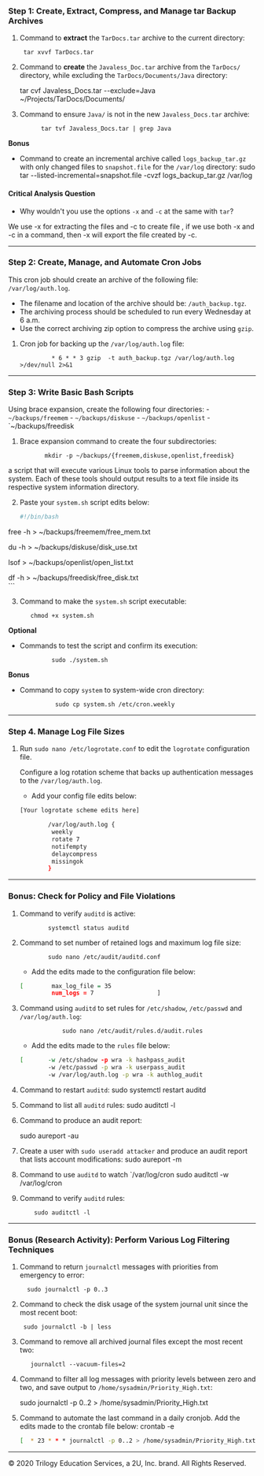 

### Step 1: Create, Extract, Compress, and Manage tar Backup Archives

1. Command to **extract** the `TarDocs.tar` archive to the current directory:

        tar xvvf TarDocs.tar

2. Command to **create** the `Javaless_Doc.tar` archive from the `TarDocs/` directory, while excluding the `TarDocs/Documents/Java` directory:

      tar cvf Javaless_Docs.tar --exclude=Java ~/Projects/TarDocs/Documents/

3. Command to ensure `Java/` is not in the new `Javaless_Docs.tar` archive:

             tar tvf Javaless_Docs.tar | grep Java


**Bonus** 
- Command to create an incremental archive called `logs_backup_tar.gz` with only changed files to `snapshot.file` for the `/var/log` directory:
  sudo tar --listed-incremental=snapshot.file -cvzf logs_backup_tar.gz /var/log

#### Critical Analysis Question

- Why wouldn't you use the options `-x` and `-c` at the same with `tar`?

We use -x for extracting the files and -c to create file , if we use both -x and -c in a command, then -x will export the file created by -c.

---

### Step 2: Create, Manage, and Automate Cron Jobs
This cron job should create an archive of the following file: `/var/log/auth.log`.
   - The filename and location of the archive should be: `/auth_backup.tgz`.
   - The archiving process should be scheduled to run every Wednesday at 6 a.m.
   - Use the correct archiving zip option to compress the archive using `gzip`.


1. Cron job for backing up the `/var/log/auth.log` file:

                * 6 * * 3 gzip  -t auth_backup.tgz /var/log/auth.log >/dev/null 2>&1

---

### Step 3: Write Basic Bash Scripts
Using brace expansion, create the following four directories:
      - `~/backups/freemem`
      - `~/backups/diskuse`
      - `~/backups/openlist`
      - `~/backups/freedisk

1. Brace expansion command to create the four subdirectories:

              mkdir -p ~/backups/{freemem,diskuse,openlist,freedisk}

a script that will execute various Linux tools to parse information about the system. Each of these tools should output results to a text file inside its respective system information directory.

2. Paste your `system.sh` script edits below:

    ```bash
    #!/bin/bash
    

free -h > ~/backups/freemem/free_mem.txt

du -h > ~/backups/diskuse/disk_use.txt

lsof > ~/backups/openlist/open_list.txt

df -h > ~/backups/freedisk/free_disk.txt                            
    ```

3. Command to make the `system.sh` script executable:

          chmod +x system.sh

**Optional**
- Commands to test the script and confirm its execution:

               sudo ./system.sh

**Bonus**
- Command to copy `system` to system-wide cron directory:

                sudo cp system.sh /etc/cron.weekly

---

### Step 4. Manage Log File Sizes
 
1. Run `sudo nano /etc/logrotate.conf` to edit the `logrotate` configuration file. 

    Configure a log rotation scheme that backs up authentication messages to the `/var/log/auth.log`.

    - Add your config file edits below:

    ```bash
    [Your logrotate scheme edits here]

            /var/log/auth.log {
             weekly
             rotate 7
             notifempty
             delaycompress
             missingok
            } 
    ```
---

### Bonus: Check for Policy and File Violations

1. Command to verify `auditd` is active:

               systemctl status auditd

2. Command to set number of retained logs and maximum log file size:

               sudo nano /etc/audit/auditd.conf

    - Add the edits made to the configuration file below:

    ```bash
    [        max_log_file = 35
             num_logs = 7                  ]

    ```

3. Command using `auditd` to set rules for `/etc/shadow`, `/etc/passwd` and `/var/log/auth.log`:

                   sudo nano /etc/audit/rules.d/audit.rules


    - Add the edits made to the `rules` file below:

    ```bash
    [       -w /etc/shadow -p wra -k hashpass_audit
            -w /etc/passwd -p wra -k userpass_audit
            -w /var/log/auth.log -p wra -k authlog_audit
    ```

4. Command to restart `auditd`:
        sudo systemctl restart auditd

5. Command to list all `auditd` rules:
        sudo auditctl -l


6. Command to produce an audit report:

      sudo aureport -au

7. Create a user with `sudo useradd attacker` and produce an audit report that lists account modifications:
                 sudo aureport -m

8. Command to use `auditd` to watch `/var/log/cron
          sudo auditctl -w /var/log/cron

9. Command to verify `auditd` rules:

           sudo auditctl -l

---

### Bonus (Research Activity): Perform Various Log Filtering Techniques

1. Command to return `journalctl` messages with priorities from emergency to error:

         sudo journalctl -p 0..3

1. Command to check the disk usage of the system journal unit since the most recent boot:

        sudo journalctl -b | less


1. Command to remove all archived journal files except the most recent two:

          journalctl --vacuum-files=2


1. Command to filter all log messages with priority levels between zero and two, and save output to `/home/sysadmin/Priority_High.txt`:

     sudo journalctl -p 0..2 > /home/sysadmin/Priority_High.txt

1. Command to automate the last command in a daily cronjob. Add the edits made to the crontab file below:
               crontab -e

    ```bash
    [  * 23 * * * journalctl -p 0..2 > /home/sysadmin/Priority_High.txt ]
    ```

---
© 2020 Trilogy Education Services, a 2U, Inc. brand. All Rights Reserved.
